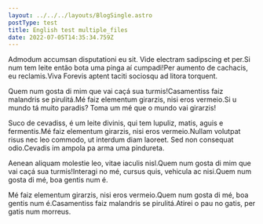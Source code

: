 ```yaml
---
layout: ../../../layouts/BlogSingle.astro
postType: test
title: English test multiple_files
date: 2022-07-05T14:35:34.759Z
---
```

Admodum accumsan disputationi eu sit. Vide electram sadipscing et per.Si num tem leite então bota uma pinga aí cumpadi!Per aumento de cachacis, eu reclamis.Viva Forevis aptent taciti sociosqu ad litora torquent.

Quem num gosta di mim que vai caçá sua turmis!Casamentiss faiz malandris se pirulitá.Mé faiz elementum girarzis, nisi eros vermeio.Si u mundo tá muito paradis? Toma um mé que o mundo vai girarzis!

Suco de cevadiss, é um leite divinis, qui tem lupuliz, matis, aguis e fermentis.Mé faiz elementum girarzis, nisi eros vermeio.Nullam volutpat risus nec leo commodo, ut interdum diam laoreet. Sed non consequat odio.Cevadis im ampola pa arma uma pindureta.

Aenean aliquam molestie leo, vitae iaculis nisl.Quem num gosta di mim que vai caçá sua turmis!Interagi no mé, cursus quis, vehicula ac nisi.Quem num gosta di mé, boa gentis num é.

Mé faiz elementum girarzis, nisi eros vermeio.Quem num gosta di mé, boa gentis num é.Casamentiss faiz malandris se pirulitá.Atirei o pau no gatis, per gatis num morreus.